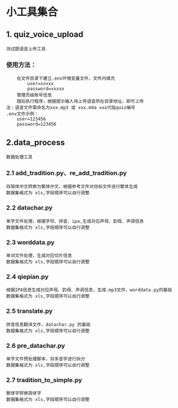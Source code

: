 #   小工具集合
##  1. quiz_voice_upload

    测试题语音上传工具

### 使用方法：
        在文件目录下建立.env环境变量文件，文件内填充
            user=xxxxx
            password=xxxxx
        管理员级账号信息
        随后执行程序，根据提示输入待上传语音所在目录地址，即可上传
    注：语音文件需命名为xxx.mp3 或 xxx.m4a xxx代指quiz编号
    .env文件示例：
        user=123456
        password=123456
##  2.data_process

    数据处理工具
### 2.1 add_tradition.py、re_add_tradition.py
    将简体中文转换为繁体中文，根据参考文件对目标文件进行繁体生成
    数据集格式为 xls,字段顺序可以自行调整

### 2.2 datachar.py
    单字文件处理，根据字符、拼音、ipa,生成对应声母、韵母、声调信息
    数据集格式为 xls,字段顺序可以自行调整

### 2.3 worddata.py
    单词文件处理，生成对应切片信息
    数据集格式为 xls,字段顺序可以自行调整

### 2.4 qiepian.py
    根据IPA信息生成对应声母、韵母、声调信息，生成.mp3文件，worddata.py的基础
    数据集格式为 xls,字段顺序可以自行调整

### 2.5 translate.py
    拼音信息翻译文件，datachar.py 的基础
    数据集格式为 xls,字段顺序可以自行调整

### 2.6 pre_datachar.py
    单字文件预处理脚本，将多音字进行拆分
    数据集格式为 xls,字段顺序可以自行调整

### 2.7 tradition_to_simple.py
    繁体字转换简体字
    数据集格式为 xls,字段顺序可以自行调整